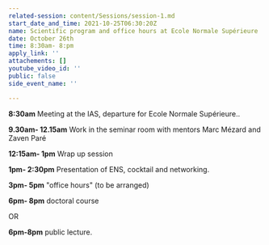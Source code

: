 ```yaml
---
related-session: content/Sessions/session-1.md
start_date_and_time: 2021-10-25T06:30:20Z
name: Scientific program and office hours at Ecole Normale Supérieure
date: October 26th
time: 8:30am- 8:pm
apply_link: ''
attachements: []
youtube_video_id: ''
public: false
side_event_name: ''

---
```

**8:30am** Meeting at the IAS, departure for Ecole Normale Supérieure..

**9.30am- 12.15am** Work in the seminar room with mentors Marc Mézard and Zaven Paré

**12:15am- 1pm** Wrap up session

**1pm- 2:30pm** Presentation of ENS, cocktail and networking.

**3pm- 5pm** "office hours" (to be arranged)

**6pm- 8pm** doctoral course 

OR

**6pm-8pm** public lecture.